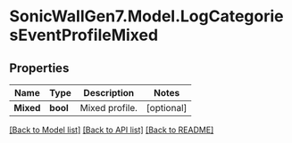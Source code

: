 # SonicWallGen7.Model.LogCategoriesEventProfileMixed

## Properties

Name | Type | Description | Notes
------------ | ------------- | ------------- | -------------
**Mixed** | **bool** | Mixed profile. | [optional] 

[[Back to Model list]](../README.md#documentation-for-models) [[Back to API list]](../README.md#documentation-for-api-endpoints) [[Back to README]](../README.md)

